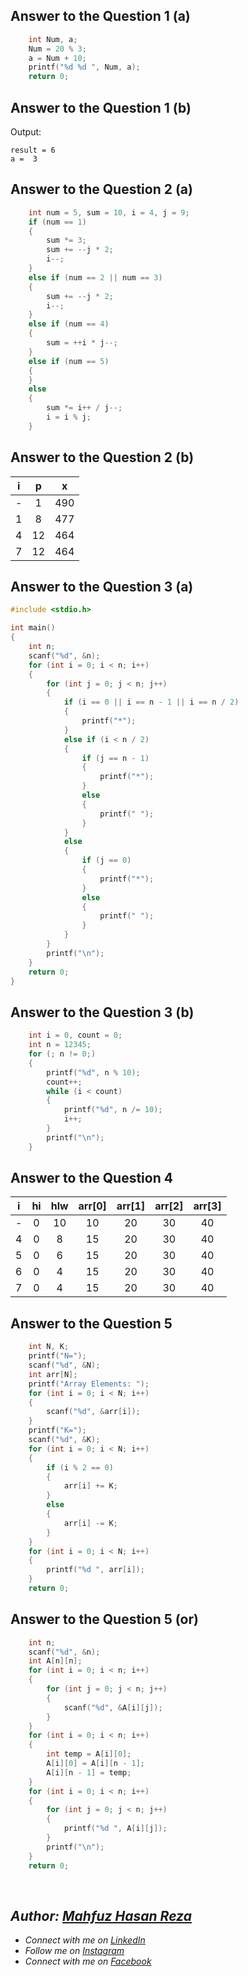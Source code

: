 ## Answer to the Question 1 (a)
```c
    int Num, a;
    Num = 20 % 3;
    a = Num + 10;
    printf("%d %d ", Num, a);
    return 0;
```

## Answer to the Question 1 (b)
Output:
```
result = 6
a =  3
```

## Answer to the Question 2 (a)
```c
    int num = 5, sum = 10, i = 4, j = 9;
    if (num == 1)
    {
        sum *= 3;
        sum += --j * 2;
        i--;
    }
    else if (num == 2 || num == 3)
    {
        sum += --j * 2;
        i--;
    }
    else if (num == 4)
    {
        sum = ++i * j--;
    }
    else if (num == 5)
    {
    }
    else
    {
        sum *= i++ / j--;
        i = i % j;
    }
```

## Answer to the Question 2 (b)

|  i   |   p   |   x   |
|:-----:|:-----:|:-----:|
|   -   |   1   |  490  |
|   1   |   8   |  477  |
|   4   |  12   |  464  |
|   7   |  12   |  464  |


## Answer to the Question 3 (a)
```c
#include <stdio.h>

int main()
{
    int n;
    scanf("%d", &n);
    for (int i = 0; i < n; i++)
    {
        for (int j = 0; j < n; j++)
        {
            if (i == 0 || i == n - 1 || i == n / 2)
            {
                printf("*");
            }
            else if (i < n / 2)
            {
                if (j == n - 1)
                {
                    printf("*");
                }
                else
                {
                    printf(" ");
                }
            }
            else
            {
                if (j == 0)
                {
                    printf("*");
                }
                else
                {
                    printf(" ");
                }
            }
        }
        printf("\n");
    }
    return 0;
}
```

## Answer to the Question 3 (b)
```c
    int i = 0, count = 0;
    int n = 12345;
    for (; n != 0;)
    {
        printf("%d", n % 10);
        count++;
        while (i < count)
        {
            printf("%d", n /= 10);
            i++;
        }
        printf("\n");
    }
```

## Answer to the Question 4

|  i   |   hi   |  hlw   | arr[0] | arr[1] | arr[2] | arr[3] |
|:-----:|:-----:|:-----:|:-----:|:-----:|:-----:|:-----:|
|   -   |   0   |   10   |   10   |   20   |   30   |   40   |
|   4   |   0   |    8   |   15   |   20   |   30   |   40   |
|   5   |   0   |    6   |   15   |   20   |   30   |   40   |
|   6   |   0   |    4   |   15   |   20   |   30   |   40   |
|   7   |   0   |    4   |   15   |   20   |   30   |   40   |


## Answer to the Question 5
```c
    int N, K;
    printf("N=");
    scanf("%d", &N);
    int arr[N];
    printf("Array Elements: ");
    for (int i = 0; i < N; i++)
    {
        scanf("%d", &arr[i]);
    }
    printf("K=");
    scanf("%d", &K);
    for (int i = 0; i < N; i++)
    {
        if (i % 2 == 0)
        {
            arr[i] += K;
        }
        else
        {
            arr[i] -= K;
        }
    }
    for (int i = 0; i < N; i++)
    {
        printf("%d ", arr[i]);
    }
    return 0;
```

## Answer to the Question 5 (or)
```c
    int n;
    scanf("%d", &n);
    int A[n][n];
    for (int i = 0; i < n; i++)
    {
        for (int j = 0; j < n; j++)
        {
            scanf("%d", &A[i][j]);
        }
    }
    for (int i = 0; i < n; i++)
    {
        int temp = A[i][0];
        A[i][0] = A[i][n - 1];
        A[i][n - 1] = temp;
    }
    for (int i = 0; i < n; i++)
    {
        for (int j = 0; j < n; j++)
        {
            printf("%d ", A[i][j]);
        }
        printf("\n");
    }
    return 0;
```


<br>

## _Author: [Mahfuz Hasan Reza](https://github.com/mahfuzhasanreza/)_
 - _Connect with me on [LinkedIn](https://www.linkedin.com/in/mahfuzhasanreza/)_
 - _Follow me on [Instagram](https://www.instagram.com/mahfuzhasanreza/)_
 - _Connect with me on [Facebook](https://www.facebook.com/mahfuzhasanreza/)_

